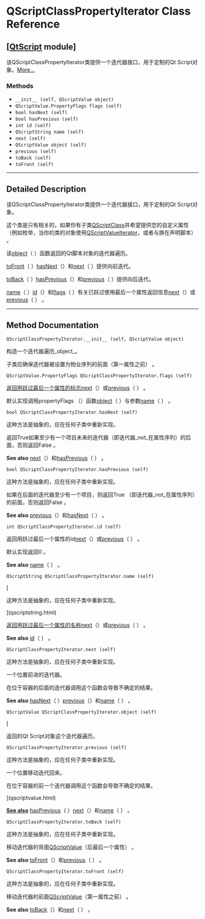 # QScriptClassPropertyIterator Class Reference

## [[QtScript](index.htm) module]

该QScriptClassPropertyIterator类提供一个迭代器接口，用于定制的Qt Script对象。[More...](#details)

### Methods

*   `__init__ (self, QScriptValue object)`
*   `QScriptValue.PropertyFlags flags (self)`
*   `bool hasNext (self)`
*   `bool hasPrevious (self)`
*   `int id (self)`
*   `QScriptString name (self)`
*   `next (self)`
*   `QScriptValue object (self)`
*   `previous (self)`
*   `toBack (self)`
*   `toFront (self)`

* * *

## Detailed Description

该QScriptClassPropertyIterator类提供一个迭代器接口，用于定制的Qt Script对象。

这个类是只有相关的，如果你有子类[QScriptClass](qscriptclass.html)并希望提供您的自定义属性（例如枚举，当你的类的对象使用[QScriptValueIterator](qscriptvalueiterator.html)，或者与换在声明脚本） 。

该[object](qscriptclasspropertyiterator.html#object)（ ）函数返回的Qt脚本对象的迭代器遍历。

[toFront](qscriptclasspropertyiterator.html#toFront)（ ）[hasNext](qscriptclasspropertyiterator.html#hasNext)（）和[next](qscriptclasspropertyiterator.html#next)（ ）提供向前迭代。

[toBack](qscriptclasspropertyiterator.html#toBack)（ ）[hasPrevious](qscriptclasspropertyiterator.html#hasPrevious)（）和[previous](qscriptclasspropertyiterator.html#previous)（ ）提供向后迭代。

[name](qscriptclasspropertyiterator.html#name)（ ）[id](qscriptclasspropertyiterator.html#id)（）和[flags](qscriptclasspropertyiterator.html#flags)（ ）有关已跃过使用最后一个属性返回信息[next](qscriptclasspropertyiterator.html#next)（）或[previous](qscriptclasspropertyiterator.html#previous)（ ） 。

* * *

## Method Documentation

```
QScriptClassPropertyIterator.__init__ (self, QScriptValue object)
```

构造一个迭代器遍历_object_。

子类应确保迭代器被设置为物业序列的前面（第一属性之前） 。

```
QScriptValue.PropertyFlags QScriptClassPropertyIterator.flags (self)
```

[](index.htm)

[返回用跃过最后一个属性的标志](index.htm)[next](qscriptclasspropertyiterator.html#next)（）或[previous](qscriptclasspropertyiterator.html#previous)（ ） 。

默认实现调用propertyFlags （）函数[object](qscriptclasspropertyiterator.html#object)（ ）与参数[name](qscriptclasspropertyiterator.html#name)（ ） 。

```
bool QScriptClassPropertyIterator.hasNext (self)
```

这种方法是抽象的，应在任何子类中重新实现。

返回True如果至少有一个项目未来的迭代器（即迭代器_not_在属性序列）的后面，否则返回False 。

**See also** [next](qscriptclasspropertyiterator.html#next)（）和[hasPrevious](qscriptclasspropertyiterator.html#hasPrevious)（ ） 。

```
bool QScriptClassPropertyIterator.hasPrevious (self)
```

这种方法是抽象的，应在任何子类中重新实现。

如果在后面的迭代器至少有一个项目，则返回True （即迭代器_not_在属性序列）的前面，否则返回False 。

**See also** [previous](qscriptclasspropertyiterator.html#previous)（）和[hasNext](qscriptclasspropertyiterator.html#hasNext)（ ） 。

```
int QScriptClassPropertyIterator.id (self)
```

返回用跃过最后一个属性的id[next](qscriptclasspropertyiterator.html#next)（）或[previous](qscriptclasspropertyiterator.html#previous)（ ） 。

默认实现返回0 。

**See also** [name](qscriptclasspropertyiterator.html#name)（ ） 。

```
QScriptString QScriptClassPropertyIterator.name (self)
```

[

这种方法是抽象的，应在任何子类中重新实现。

](qscriptstring.html)

[返回用跃过最后一个属性的名称](qscriptstring.html)[next](qscriptclasspropertyiterator.html#next)（）或[previous](qscriptclasspropertyiterator.html#previous)（ ） 。

**See also** [id](qscriptclasspropertyiterator.html#id)（ ） 。

```
QScriptClassPropertyIterator.next (self)
```

这种方法是抽象的，应在任何子类中重新实现。

一个位置前进的迭代器。

在位于容器的后面的迭代器调用这个函数会导致不确定的结果。

**See also** [hasNext](qscriptclasspropertyiterator.html#hasNext)（ ）[previous](qscriptclasspropertyiterator.html#previous)（）和[name](qscriptclasspropertyiterator.html#name)（ ） 。

```
QScriptValue QScriptClassPropertyIterator.object (self)
```

[

返回的Qt Script对象这个迭代器遍历。

```
QScriptClassPropertyIterator.previous (self)
```

这种方法是抽象的，应在任何子类中重新实现。

一个位置移动迭代回来。

在位于容器的前一个迭代器调用这个函数会导致不确定的结果。

](qscriptvalue.html)

[**See also**](qscriptvalue.html) [hasPrevious](qscriptclasspropertyiterator.html#hasPrevious)（ ）[next](qscriptclasspropertyiterator.html#next)（）和[name](qscriptclasspropertyiterator.html#name)（ ） 。

```
QScriptClassPropertyIterator.toBack (self)
```

这种方法是抽象的，应在任何子类中重新实现。

移动迭代器的背面[QScriptValue](qscriptvalue.html)（后最后一个属性） 。

**See also** [toFront](qscriptclasspropertyiterator.html#toFront)（）和[previous](qscriptclasspropertyiterator.html#previous)（ ） 。

```
QScriptClassPropertyIterator.toFront (self)
```

这种方法是抽象的，应在任何子类中重新实现。

移动迭代器的前面[QScriptValue](qscriptvalue.html)（第一属性之前） 。

**See also** [toBack](qscriptclasspropertyiterator.html#toBack)（）和[next](qscriptclasspropertyiterator.html#next)（ ） 。